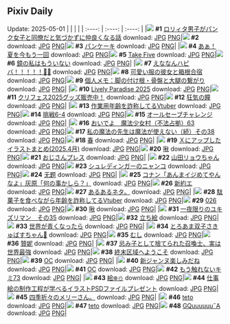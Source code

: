 ## Pixiv Daily
Update: 2025-05-01
|      |      |      |
| :----: | :----: | :----: |
|![](https://pixiv.microyu.workers.dev/c/240x480/img-master/img/2025/04/29/12/00/59/129826572_p0_master1200.jpg) **#1** [ロリィタ男子がパンク女子と同僚だと気づかずに仲良くなる話](https://www.pixiv.net/artworks/129826572) download: [JPG](https://pixiv.microyu.workers.dev/img-original/img/2025/04/29/12/00/59/129826572_p0.jpg) [PNG](https://pixiv.microyu.workers.dev/img-original/img/2025/04/29/12/00/59/129826572_p0.png)|![](https://s.pximg.net/common/images/limit_unviewable_s.png) **#2** [](https://www.pixiv.net/artworks/129848821) download: [JPG](https://s.pximg.net/common/images/limit_unviewable_s.png) [PNG](https://s.pximg.net/common/images/limit_unviewable_s.png)|![](https://pixiv.microyu.workers.dev/c/240x480/img-master/img/2025/04/29/20/30/01/129841220_p0_master1200.jpg) **#3** [パンケーキ](https://www.pixiv.net/artworks/129841220) download: [JPG](https://pixiv.microyu.workers.dev/img-original/img/2025/04/29/20/30/01/129841220_p0.jpg) [PNG](https://pixiv.microyu.workers.dev/img-original/img/2025/04/29/20/30/01/129841220_p0.png)|
|![](https://pixiv.microyu.workers.dev/c/240x480/img-master/img/2025/04/29/00/00/08/129811596_p0_master1200.jpg) **#4** [あぁ！ 夏を今もう一回](https://www.pixiv.net/artworks/129811596) download: [JPG](https://pixiv.microyu.workers.dev/img-original/img/2025/04/29/00/00/08/129811596_p0.jpg) [PNG](https://pixiv.microyu.workers.dev/img-original/img/2025/04/29/00/00/08/129811596_p0.png)|![](https://pixiv.microyu.workers.dev/c/240x480/img-master/img/2025/04/30/00/00/09/129850568_p0_master1200.jpg) **#5** [Take Five](https://www.pixiv.net/artworks/129850568) download: [JPG](https://pixiv.microyu.workers.dev/img-original/img/2025/04/30/00/00/09/129850568_p0.jpg) [PNG](https://pixiv.microyu.workers.dev/img-original/img/2025/04/30/00/00/09/129850568_p0.png)|![](https://pixiv.microyu.workers.dev/c/240x480/img-master/img/2025/04/29/21/15/03/129843213_p0_master1200.jpg) **#6** [鏡の私はもういない](https://www.pixiv.net/artworks/129843213) download: [JPG](https://pixiv.microyu.workers.dev/img-original/img/2025/04/29/21/15/03/129843213_p0.jpg) [PNG](https://pixiv.microyu.workers.dev/img-original/img/2025/04/29/21/15/03/129843213_p0.png)|
|![](https://pixiv.microyu.workers.dev/c/240x480/img-master/img/2025/04/30/00/00/05/129850535_p0_master1200.jpg) **#7** [えななんハピバ！！！！！🎂🎉](https://www.pixiv.net/artworks/129850535) download: [JPG](https://pixiv.microyu.workers.dev/img-original/img/2025/04/30/00/00/05/129850535_p0.jpg) [PNG](https://pixiv.microyu.workers.dev/img-original/img/2025/04/30/00/00/05/129850535_p0.png)|![](https://pixiv.microyu.workers.dev/c/240x480/img-master/img/2025/04/30/17/00/33/129870084_p0_master1200.jpg) **#8** [可愛い服の彼女と箱根合宿](https://www.pixiv.net/artworks/129870084) download: [JPG](https://pixiv.microyu.workers.dev/img-original/img/2025/04/30/17/00/33/129870084_p0.jpg) [PNG](https://pixiv.microyu.workers.dev/img-original/img/2025/04/30/17/00/33/129870084_p0.png)|![](https://pixiv.microyu.workers.dev/c/240x480/img-master/img/2025/04/29/06/00/07/129819689_p0_master1200.jpg) **#9** [個人メモ：脚の付け根・骨盤と大腿の繋がり](https://www.pixiv.net/artworks/129819689) download: [JPG](https://pixiv.microyu.workers.dev/img-original/img/2025/04/29/06/00/07/129819689_p0.jpg) [PNG](https://pixiv.microyu.workers.dev/img-original/img/2025/04/29/06/00/07/129819689_p0.png)|
|![](https://pixiv.microyu.workers.dev/c/240x480/img-master/img/2025/04/29/21/11/43/129843056_p0_master1200.jpg) **#10** [Lively Paradise 2025](https://www.pixiv.net/artworks/129843056) download: [JPG](https://pixiv.microyu.workers.dev/img-original/img/2025/04/29/21/11/43/129843056_p0.jpg) [PNG](https://pixiv.microyu.workers.dev/img-original/img/2025/04/29/21/11/43/129843056_p0.png)|![](https://pixiv.microyu.workers.dev/c/240x480/img-master/img/2025/04/29/00/30/07/129813262_p0_master1200.jpg) **#11** [クリフェス2025グッズ販売中！](https://www.pixiv.net/artworks/129813262) download: [JPG](https://pixiv.microyu.workers.dev/img-original/img/2025/04/29/00/30/07/129813262_p0.jpg) [PNG](https://pixiv.microyu.workers.dev/img-original/img/2025/04/29/00/30/07/129813262_p0.png)|![](https://pixiv.microyu.workers.dev/c/240x480/img-master/img/2025/04/29/00/06/25/129812251_p0_master1200.jpg) **#12** [狂気の瞳](https://www.pixiv.net/artworks/129812251) download: [JPG](https://pixiv.microyu.workers.dev/img-original/img/2025/04/29/00/06/25/129812251_p0.jpg) [PNG](https://pixiv.microyu.workers.dev/img-original/img/2025/04/29/00/06/25/129812251_p0.png)|
|![](https://pixiv.microyu.workers.dev/c/240x480/img-master/img/2025/04/29/21/00/06/129842440_p0_master1200.jpg) **#13** [作業用年齢を詐称してるVtuber](https://www.pixiv.net/artworks/129842440) download: [JPG](https://pixiv.microyu.workers.dev/img-original/img/2025/04/29/21/00/06/129842440_p0.jpg) [PNG](https://pixiv.microyu.workers.dev/img-original/img/2025/04/29/21/00/06/129842440_p0.png)|![](https://pixiv.microyu.workers.dev/c/240x480/img-master/img/2025/04/29/12/05/47/129826689_p0_master1200.jpg) **#14** [挑戦6-4](https://www.pixiv.net/artworks/129826689) download: [JPG](https://pixiv.microyu.workers.dev/img-original/img/2025/04/29/12/05/47/129826689_p0.jpg) [PNG](https://pixiv.microyu.workers.dev/img-original/img/2025/04/29/12/05/47/129826689_p0.png)|![](https://pixiv.microyu.workers.dev/c/240x480/img-master/img/2025/04/29/00/00/47/129811838_p0_master1200.jpg) **#15** [オールセーブチャレンジ](https://www.pixiv.net/artworks/129811838) download: [JPG](https://pixiv.microyu.workers.dev/img-original/img/2025/04/29/00/00/47/129811838_p0.jpg) [PNG](https://pixiv.microyu.workers.dev/img-original/img/2025/04/29/00/00/47/129811838_p0.png)|
|![](https://pixiv.microyu.workers.dev/c/240x480/img-master/img/2025/04/29/13/01/45/129828095_p0_master1200.jpg) **#16** [おいでよ　魔法少女村（不法占拠）63](https://www.pixiv.net/artworks/129828095) download: [JPG](https://pixiv.microyu.workers.dev/img-original/img/2025/04/29/13/01/45/129828095_p0.jpg) [PNG](https://pixiv.microyu.workers.dev/img-original/img/2025/04/29/13/01/45/129828095_p0.png)|![](https://pixiv.microyu.workers.dev/c/240x480/img-master/img/2025/04/30/00/00/39/129850763_p0_master1200.jpg) **#17** [私の魔法の先生は魔法が使えない（続）その38](https://www.pixiv.net/artworks/129850763) download: [JPG](https://pixiv.microyu.workers.dev/img-original/img/2025/04/30/00/00/39/129850763_p0.jpg) [PNG](https://pixiv.microyu.workers.dev/img-original/img/2025/04/30/00/00/39/129850763_p0.png)|![](https://pixiv.microyu.workers.dev/c/240x480/img-master/img/2025/04/30/00/00/07/129850557_p0_master1200.jpg) **#18** [春](https://www.pixiv.net/artworks/129850557) download: [JPG](https://pixiv.microyu.workers.dev/img-original/img/2025/04/30/00/00/07/129850557_p0.jpg) [PNG](https://pixiv.microyu.workers.dev/img-original/img/2025/04/30/00/00/07/129850557_p0.png)|
|![](https://pixiv.microyu.workers.dev/c/240x480/img-master/img/2025/04/30/12/43/15/129865087_p0_master1200.jpg) **#19** [Ｘにアップしたイラストまとめ(2025.4月)](https://www.pixiv.net/artworks/129865087) download: [JPG](https://pixiv.microyu.workers.dev/img-original/img/2025/04/30/12/43/15/129865087_p0.jpg) [PNG](https://pixiv.microyu.workers.dev/img-original/img/2025/04/30/12/43/15/129865087_p0.png)|![](https://pixiv.microyu.workers.dev/c/240x480/img-master/img/2025/04/30/00/48/20/129852832_p0_master1200.jpg) **#20** [啾](https://www.pixiv.net/artworks/129852832) download: [JPG](https://pixiv.microyu.workers.dev/img-original/img/2025/04/30/00/48/20/129852832_p0.jpg) [PNG](https://pixiv.microyu.workers.dev/img-original/img/2025/04/30/00/48/20/129852832_p0.png)|![](https://pixiv.microyu.workers.dev/c/240x480/img-master/img/2025/04/29/22/22/48/129846238_p0_master1200.jpg) **#21** [おじさんプレス](https://www.pixiv.net/artworks/129846238) download: [JPG](https://pixiv.microyu.workers.dev/img-original/img/2025/04/29/22/22/48/129846238_p0.jpg) [PNG](https://pixiv.microyu.workers.dev/img-original/img/2025/04/29/22/22/48/129846238_p0.png)|
|![](https://pixiv.microyu.workers.dev/c/240x480/img-master/img/2025/04/29/00/02/14/129812021_p0_master1200.jpg) **#22** [山田リョウちゃん](https://www.pixiv.net/artworks/129812021) download: [JPG](https://pixiv.microyu.workers.dev/img-original/img/2025/04/29/00/02/14/129812021_p0.jpg) [PNG](https://pixiv.microyu.workers.dev/img-original/img/2025/04/29/00/02/14/129812021_p0.png)|![](https://pixiv.microyu.workers.dev/c/240x480/img-master/img/2025/04/29/21/22/08/129843527_p0_master1200.jpg) **#23** [シュレディンガーのニャンコ](https://www.pixiv.net/artworks/129843527) download: [JPG](https://pixiv.microyu.workers.dev/img-original/img/2025/04/29/21/22/08/129843527_p0.jpg) [PNG](https://pixiv.microyu.workers.dev/img-original/img/2025/04/29/21/22/08/129843527_p0.png)|![](https://pixiv.microyu.workers.dev/c/240x480/img-master/img/2025/04/30/00/49/56/129852872_p0_master1200.jpg) **#24** [无题](https://www.pixiv.net/artworks/129852872) download: [JPG](https://pixiv.microyu.workers.dev/img-original/img/2025/04/30/00/49/56/129852872_p0.jpg) [PNG](https://pixiv.microyu.workers.dev/img-original/img/2025/04/30/00/49/56/129852872_p0.png)|
|![](https://pixiv.microyu.workers.dev/c/240x480/img-master/img/2025/04/29/17/29/39/129834608_p0_master1200.jpg) **#25** [コナン「あんまイジめてやんなよ」灰原「何の事かしら？」](https://www.pixiv.net/artworks/129834608) download: [JPG](https://pixiv.microyu.workers.dev/img-original/img/2025/04/29/17/29/39/129834608_p0.jpg) [PNG](https://pixiv.microyu.workers.dev/img-original/img/2025/04/29/17/29/39/129834608_p0.png)|![](https://pixiv.microyu.workers.dev/c/240x480/img-master/img/2025/04/29/23/49/17/129850024_p0_master1200.jpg) **#26** [新約エ](https://www.pixiv.net/artworks/129850024) download: [JPG](https://pixiv.microyu.workers.dev/img-original/img/2025/04/29/23/49/17/129850024_p0.jpg) [PNG](https://pixiv.microyu.workers.dev/img-original/img/2025/04/29/23/49/17/129850024_p0.png)|![](https://pixiv.microyu.workers.dev/c/240x480/img-master/img/2025/04/30/08/15/09/129860400_p0_master1200.jpg) **#27** [あるあるネタ。](https://www.pixiv.net/artworks/129860400) download: [JPG](https://pixiv.microyu.workers.dev/img-original/img/2025/04/30/08/15/09/129860400_p0.jpg) [PNG](https://pixiv.microyu.workers.dev/img-original/img/2025/04/30/08/15/09/129860400_p0.png)|
|![](https://pixiv.microyu.workers.dev/c/240x480/img-master/img/2025/04/30/21/13/36/129878673_p0_master1200.jpg) **#28** [駄菓子を食べながら年齢を詐称してるVtuber](https://www.pixiv.net/artworks/129878673) download: [JPG](https://pixiv.microyu.workers.dev/img-original/img/2025/04/30/21/13/36/129878673_p0.jpg) [PNG](https://pixiv.microyu.workers.dev/img-original/img/2025/04/30/21/13/36/129878673_p0.png)|![](https://pixiv.microyu.workers.dev/c/240x480/img-master/img/2025/04/29/00/00/13/129811637_p0_master1200.jpg) **#29** [026](https://www.pixiv.net/artworks/129811637) download: [JPG](https://pixiv.microyu.workers.dev/img-original/img/2025/04/29/00/00/13/129811637_p0.jpg) [PNG](https://pixiv.microyu.workers.dev/img-original/img/2025/04/29/00/00/13/129811637_p0.png)|![](https://pixiv.microyu.workers.dev/c/240x480/img-master/img/2025/04/30/00/49/22/129852856_p0_master1200.jpg) **#30** [啾](https://www.pixiv.net/artworks/129852856) download: [JPG](https://pixiv.microyu.workers.dev/img-original/img/2025/04/30/00/49/22/129852856_p0.jpg) [PNG](https://pixiv.microyu.workers.dev/img-original/img/2025/04/30/00/49/22/129852856_p0.png)|
|![](https://pixiv.microyu.workers.dev/c/240x480/img-master/img/2025/04/29/20/28/02/129841138_p0_master1200.jpg) **#31** [一夜限りのユキズリマン　その35](https://www.pixiv.net/artworks/129841138) download: [JPG](https://pixiv.microyu.workers.dev/img-original/img/2025/04/29/20/28/02/129841138_p0.jpg) [PNG](https://pixiv.microyu.workers.dev/img-original/img/2025/04/29/20/28/02/129841138_p0.png)|![](https://pixiv.microyu.workers.dev/c/240x480/img-master/img/2025/04/29/01/18/19/129814900_p0_master1200.jpg) **#32** [立ち絵](https://www.pixiv.net/artworks/129814900) download: [JPG](https://pixiv.microyu.workers.dev/img-original/img/2025/04/29/01/18/19/129814900_p0.jpg) [PNG](https://pixiv.microyu.workers.dev/img-original/img/2025/04/29/01/18/19/129814900_p0.png)|![](https://pixiv.microyu.workers.dev/c/240x480/img-master/img/2025/04/29/19/18/12/129838384_p0_master1200.jpg) **#33** [世界が青くなったら](https://www.pixiv.net/artworks/129838384) download: [JPG](https://pixiv.microyu.workers.dev/img-original/img/2025/04/29/19/18/12/129838384_p0.jpg) [PNG](https://pixiv.microyu.workers.dev/img-original/img/2025/04/29/19/18/12/129838384_p0.png)|
|![](https://pixiv.microyu.workers.dev/c/240x480/img-master/img/2025/04/29/00/13/52/129812591_p0_master1200.jpg) **#34** [とろあま双子さきゅばすちゃん🩷](https://www.pixiv.net/artworks/129812591) download: [JPG](https://pixiv.microyu.workers.dev/img-original/img/2025/04/29/00/13/52/129812591_p0.jpg) [PNG](https://pixiv.microyu.workers.dev/img-original/img/2025/04/29/00/13/52/129812591_p0.png)|![](https://pixiv.microyu.workers.dev/c/240x480/img-master/img/2025/04/30/12/09/48/129864482_p0_master1200.jpg) **#35** [むし](https://www.pixiv.net/artworks/129864482) download: [JPG](https://pixiv.microyu.workers.dev/img-original/img/2025/04/30/12/09/48/129864482_p0.jpg) [PNG](https://pixiv.microyu.workers.dev/img-original/img/2025/04/30/12/09/48/129864482_p0.png)|![](https://pixiv.microyu.workers.dev/c/240x480/img-master/img/2025/04/29/13/19/29/129828491_p0_master1200.jpg) **#36** [贊妮](https://www.pixiv.net/artworks/129828491) download: [JPG](https://pixiv.microyu.workers.dev/img-original/img/2025/04/29/13/19/29/129828491_p0.jpg) [PNG](https://pixiv.microyu.workers.dev/img-original/img/2025/04/29/13/19/29/129828491_p0.png)|
|![](https://pixiv.microyu.workers.dev/c/240x480/img-master/img/2025/04/30/00/00/25/129850699_p0_master1200.jpg) **#37** [忌み子として捨てられた召喚士、実は世界最強](https://www.pixiv.net/artworks/129850699) download: [JPG](https://pixiv.microyu.workers.dev/img-original/img/2025/04/30/00/00/25/129850699_p0.jpg) [PNG](https://pixiv.microyu.workers.dev/img-original/img/2025/04/30/00/00/25/129850699_p0.png)|![](https://pixiv.microyu.workers.dev/c/240x480/img-master/img/2025/04/29/07/58/06/129821488_p0_master1200.jpg) **#38** [終末区域へようこそ](https://www.pixiv.net/artworks/129821488) download: [JPG](https://pixiv.microyu.workers.dev/img-original/img/2025/04/29/07/58/06/129821488_p0.jpg) [PNG](https://pixiv.microyu.workers.dev/img-original/img/2025/04/29/07/58/06/129821488_p0.png)|![](https://pixiv.microyu.workers.dev/c/240x480/img-master/img/2025/04/29/01/04/15/129814475_p0_master1200.jpg) **#39** [OC](https://www.pixiv.net/artworks/129814475) download: [JPG](https://pixiv.microyu.workers.dev/img-original/img/2025/04/29/01/04/15/129814475_p0.jpg) [PNG](https://pixiv.microyu.workers.dev/img-original/img/2025/04/29/01/04/15/129814475_p0.png)|
|![](https://pixiv.microyu.workers.dev/c/240x480/img-master/img/2025/04/29/19/12/11/129838193_p0_master1200.jpg) **#40** [新ジャンヌ楽しみだね](https://www.pixiv.net/artworks/129838193) download: [JPG](https://pixiv.microyu.workers.dev/img-original/img/2025/04/29/19/12/11/129838193_p0.jpg) [PNG](https://pixiv.microyu.workers.dev/img-original/img/2025/04/29/19/12/11/129838193_p0.png)|![](https://pixiv.microyu.workers.dev/c/240x480/img-master/img/2025/04/29/00/02/05/129812005_p0_master1200.jpg) **#41** [OC](https://www.pixiv.net/artworks/129812005) download: [JPG](https://pixiv.microyu.workers.dev/img-original/img/2025/04/29/00/02/05/129812005_p0.jpg) [PNG](https://pixiv.microyu.workers.dev/img-original/img/2025/04/29/00/02/05/129812005_p0.png)|![](https://pixiv.microyu.workers.dev/c/240x480/img-master/img/2025/04/30/12/13/41/129864555_p0_master1200.jpg) **#42** [もう触れないキミ73](https://www.pixiv.net/artworks/129864555) download: [JPG](https://pixiv.microyu.workers.dev/img-original/img/2025/04/30/12/13/41/129864555_p0.jpg) [PNG](https://pixiv.microyu.workers.dev/img-original/img/2025/04/30/12/13/41/129864555_p0.png)|
|![](https://pixiv.microyu.workers.dev/c/240x480/img-master/img/2025/04/29/23/13/30/129848510_p0_master1200.jpg) **#43** [絵❄️⛄️](https://www.pixiv.net/artworks/129848510) download: [JPG](https://pixiv.microyu.workers.dev/img-original/img/2025/04/29/23/13/30/129848510_p0.jpg) [PNG](https://pixiv.microyu.workers.dev/img-original/img/2025/04/29/23/13/30/129848510_p0.png)|![](https://pixiv.microyu.workers.dev/c/240x480/img-master/img/2025/04/30/17/44/29/129871005_p0_master1200.jpg) **#44** [仕事絵の制作工程が学べるイラストPSDファイルプレゼント](https://www.pixiv.net/artworks/129871005) download: [JPG](https://pixiv.microyu.workers.dev/img-original/img/2025/04/30/17/44/29/129871005_p0.jpg) [PNG](https://pixiv.microyu.workers.dev/img-original/img/2025/04/30/17/44/29/129871005_p0.png)|![](https://pixiv.microyu.workers.dev/c/240x480/img-master/img/2025/04/30/05/05/43/129857552_p0_master1200.jpg) **#45** [四季折々のメリーさん。](https://www.pixiv.net/artworks/129857552) download: [JPG](https://pixiv.microyu.workers.dev/img-original/img/2025/04/30/05/05/43/129857552_p0.jpg) [PNG](https://pixiv.microyu.workers.dev/img-original/img/2025/04/30/05/05/43/129857552_p0.png)|
|![](https://pixiv.microyu.workers.dev/c/240x480/img-master/img/2025/04/30/00/47/14/129852804_p0_master1200.jpg) **#46** [teto](https://www.pixiv.net/artworks/129852804) download: [JPG](https://pixiv.microyu.workers.dev/img-original/img/2025/04/30/00/47/14/129852804_p0.jpg) [PNG](https://pixiv.microyu.workers.dev/img-original/img/2025/04/30/00/47/14/129852804_p0.png)|![](https://pixiv.microyu.workers.dev/c/240x480/img-master/img/2025/04/30/00/45/09/129852758_p0_master1200.jpg) **#47** [teto](https://www.pixiv.net/artworks/129852758) download: [JPG](https://pixiv.microyu.workers.dev/img-original/img/2025/04/30/00/45/09/129852758_p0.jpg) [PNG](https://pixiv.microyu.workers.dev/img-original/img/2025/04/30/00/45/09/129852758_p0.png)|![](https://pixiv.microyu.workers.dev/c/240x480/img-master/img/2025/04/29/19/44/55/129839355_p0_master1200.jpg) **#48** [GQuuuuuu˝A](https://www.pixiv.net/artworks/129839355) download: [JPG](https://pixiv.microyu.workers.dev/img-original/img/2025/04/29/19/44/55/129839355_p0.jpg) [PNG](https://pixiv.microyu.workers.dev/img-original/img/2025/04/29/19/44/55/129839355_p0.png)|
